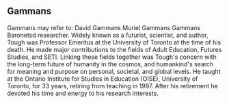 ## Gammans

Gammans may refer to:
David Gammans
Muriel Gammans
Gammans Baronetsd researcher. Widely known as a futurist, scientist, and author, Tough was Professor Emeritus at the University of Toronto at the time of his death. He made major contributions to the fields of Adult Education, Futures Studies, and SETI. Linking these fields together was Tough's concern with the long-term future of humanity in the cosmos, and humankind's search for meaning and purpose on personal, societal, and global levels. He taught at the Ontario Institute for Studies in Education (OISE), University of Toronto, for 33 years, retiring from teaching in 1997. After his retirement he devoted his time and energy to his research interests.

